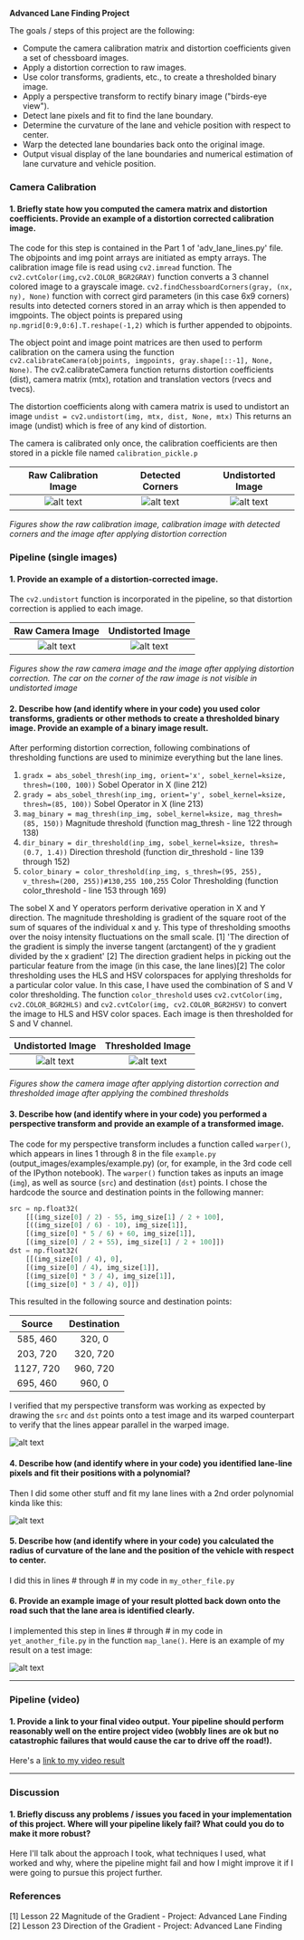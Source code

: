 **Advanced Lane Finding Project**

The goals / steps of this project are the following:

* Compute the camera calibration matrix and distortion coefficients given a set of chessboard images.
* Apply a distortion correction to raw images.
* Use color transforms, gradients, etc., to create a thresholded binary image.
* Apply a perspective transform to rectify binary image ("birds-eye view").
* Detect lane pixels and fit to find the lane boundary.
* Determine the curvature of the lane and vehicle position with respect to center.
* Warp the detected lane boundaries back onto the original image.
* Output visual display of the lane boundaries and numerical estimation of lane curvature and vehicle position.

[//]: # (Image References)

[image1]: ./camera_cal/calibration3.jpg "Raw Calibration Image"
[image2]: ./output_images/calibration3_corners.jpg "Detected Corners"
[image3]: ./output_images/cal3_undistorted.jpg "Undistorted Image"
[image4]: ./test_images/test2.jpg "Test Image"
[image5]: ./output_images/test2_undist.jpg "Undistorted Test Image"
[image6]: ./output_images/test2_thresh_F.jpg "Thesholded Test Image"
[video1]: ./project_video.mp4 "Video"

### Camera Calibration

#### 1. Briefly state how you computed the camera matrix and distortion coefficients. Provide an example of a distortion corrected calibration image.

The code for this step is contained in the Part 1 of 'adv_lane_lines.py' file.
The objpoints and img point arrays are initiated as empty arrays. The calibration image file is read using ```cv2.imread``` function.
The ```cv2.cvtColor(img,cv2.COLOR_BGR2GRAY)``` function converts a 3 channel colored image to a grayscale image. ```cv2.findChessboardCorners(gray, (nx, ny), None)``` function with correct gird parameters (in this case 6x9 corners) results into detected corners stored in an array which is then appended to imgpoints. The object points is prepared using ```np.mgrid[0:9,0:6].T.reshape(-1,2)``` which is further appended to objpoints. 

The object point and image point matrices are then used to perform calibration on the camera using the function ```cv2.calibrateCamera(objpoints, imgpoints, gray.shape[::-1], None, None)```. The cv2.calibrateCamera function returns distortion coefficients (dist), camera matrix (mtx), rotation and translation vectors (rvecs and tvecs).

The distortion coefficients along with camera matrix is used to undistort an image
 ```undist = cv2.undistort(img, mtx, dist, None, mtx)``` 
This returns an image (undist) which is free of any kind of distortion.

The camera is calibrated only once, the calibration coefficients are then stored in a pickle file named ```calibration_pickle.p```

| Raw Calibration Image | Detected Corners | Undistorted Image |
|:---:|:---:|:---:|
| ![alt text][image1] | ![alt text][image2] | ![alt text][image3] |

*Figures show the raw calibration image, calibration image with detected corners and the image after applying distortion correction*

### Pipeline (single images)

#### 1. Provide an example of a distortion-corrected image.

The ```cv2.undistort``` function is incorporated in the pipeline, so that distortion correction is applied to each image. 

| Raw Camera Image | Undistorted Image |
|:---:|:---:|
| ![alt text][image4] | ![alt text][image5] |

*Figures show the raw camera image and the image after applying distortion correction. The car on the corner of the raw image is not visible in undistorted image*

#### 2. Describe how (and identify where in your code) you used color transforms, gradients or other methods to create a thresholded binary image.  Provide an example of a binary image result.

After performing distortion correction, following combinations of thresholding functions are used to minimize everything but the lane lines.
1. ```gradx = abs_sobel_thresh(inp_img, orient='x', sobel_kernel=ksize, thresh=(100, 100))``` Sobel Operator in X (line 212) 
2. ```grady = abs_sobel_thresh(inp_img, orient='y', sobel_kernel=ksize, thresh=(85, 100))``` Sobel Operator in X (line 213)
3. ```mag_binary = mag_thresh(inp_img, sobel_kernel=ksize, mag_thresh=(85, 150))``` Magnitude threshold (function mag_thresh - line 122 through 138)
4. ```dir_binary = dir_threshold(inp_img, sobel_kernel=ksize, thresh=(0.7, 1.4))``` Direction threshold (function dir_threshold - line 139 through 152)
5. ```color_binary = color_threshold(inp_img, s_thresh=(95, 255), v_thresh=(200, 255))#130,255 100,255``` Color Thresholding (function color_threshold - line 153 through 169)

The sobel X and Y operators perform derivative operation in X and Y direction. 
The magnitude thresholding is gradient of the square root of the sum of squares of the individual x and y. This type of thresholding smooths over the noisy intensity fluctuations on the small scale. [1] 
'The direction of the gradient is simply the inverse tangent (arctangent) of the y gradient divided by the x gradient' [2] The direction gradient helps in picking out the particular feature from the image (in this case, the lane lines)[2]
The color thresholding uses the HLS and HSV colorspaces for applying thresholds for a particular color value. In this case, I have used the combination of S and V color thresholding. The function ```color_threshold``` uses ```cv2.cvtColor(img, cv2.COLOR_BGR2HLS)``` and ```cv2.cvtColor(img, cv2.COLOR_BGR2HSV)``` to convert the image to HLS and HSV color spaces. Each image is then thresholded for S and V channel.  

| Undistorted Image | Thresholded Image |
|:---:|:---:|
| ![alt text][image5] | ![alt text][image6] |

*Figures show the camera image after applying distortion correction and thresholded image after applying the combined thresholds*

#### 3. Describe how (and identify where in your code) you performed a perspective transform and provide an example of a transformed image.

The code for my perspective transform includes a function called `warper()`, which appears in lines 1 through 8 in the file `example.py` (output_images/examples/example.py) (or, for example, in the 3rd code cell of the IPython notebook).  The `warper()` function takes as inputs an image (`img`), as well as source (`src`) and destination (`dst`) points.  I chose the hardcode the source and destination points in the following manner:

```python
src = np.float32(
    [[(img_size[0] / 2) - 55, img_size[1] / 2 + 100],
    [((img_size[0] / 6) - 10), img_size[1]],
    [(img_size[0] * 5 / 6) + 60, img_size[1]],
    [(img_size[0] / 2 + 55), img_size[1] / 2 + 100]])
dst = np.float32(
    [[(img_size[0] / 4), 0],
    [(img_size[0] / 4), img_size[1]],
    [(img_size[0] * 3 / 4), img_size[1]],
    [(img_size[0] * 3 / 4), 0]])
```

This resulted in the following source and destination points:

| Source        | Destination   | 
|:-------------:|:-------------:| 
| 585, 460      | 320, 0        | 
| 203, 720      | 320, 720      |
| 1127, 720     | 960, 720      |
| 695, 460      | 960, 0        |

I verified that my perspective transform was working as expected by drawing the `src` and `dst` points onto a test image and its warped counterpart to verify that the lines appear parallel in the warped image.

![alt text][image4]

#### 4. Describe how (and identify where in your code) you identified lane-line pixels and fit their positions with a polynomial?

Then I did some other stuff and fit my lane lines with a 2nd order polynomial kinda like this:

![alt text][image5]

#### 5. Describe how (and identify where in your code) you calculated the radius of curvature of the lane and the position of the vehicle with respect to center.

I did this in lines # through # in my code in `my_other_file.py`

#### 6. Provide an example image of your result plotted back down onto the road such that the lane area is identified clearly.

I implemented this step in lines # through # in my code in `yet_another_file.py` in the function `map_lane()`.  Here is an example of my result on a test image:

![alt text][image6]

---

### Pipeline (video)

#### 1. Provide a link to your final video output.  Your pipeline should perform reasonably well on the entire project video (wobbly lines are ok but no catastrophic failures that would cause the car to drive off the road!).

Here's a [link to my video result](./project_video.mp4)

---

### Discussion

#### 1. Briefly discuss any problems / issues you faced in your implementation of this project.  Where will your pipeline likely fail?  What could you do to make it more robust?

Here I'll talk about the approach I took, what techniques I used, what worked and why, where the pipeline might fail and how I might improve it if I were going to pursue this project further.  

### References 
[1] Lesson 22 Magnitude of the Gradient - Project: Advanced Lane Finding 
[2] Lesson 23 Direction of the Gradient - Project: Advanced Lane Finding 

